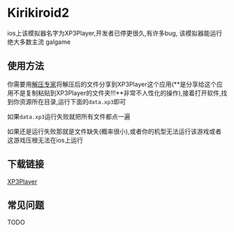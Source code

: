 # Kirikiroid2

ios上该模拟器名字为XP3Player,开发者已停更很久,有许多bug, 该模拟器能运行绝大多数主流 galgame

## 使用方法

你需要用[解压专家](https://apps.apple.com/app/id1400133654)将解压后的文件分享到XP3Player这个应用(**是分享给这个应用不是复制粘贴到XP3Player的文件夹!!!**非常不人性化的操作),接着打开软件,找到你资源所在目录,运行下面的`data.xp3`即可

如果`data.xp3`运行失败就把所有文件都点一遍

如果还是运行失败那就是文件缺失(概率很小),或者你的机型无法运行该游戏或者这游戏压根无法在ios上运行

## 下载链接

[XP3Player](https://apps.apple.com/app/id1064060287)

## 常见问题

TODO